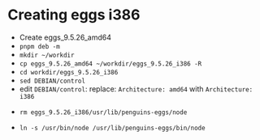 # Creating eggs i386

* Create eggs_9.5.26_amd64
* `pnpm deb -m`
* `mkdir ~/workdir`
* `cp eggs_9.5.26_amd64 ~/workdir/eggs_9.5.26_i386 -R`
* `cd workdir/eggs_9.5.26_i386`
* `sed DEBIAN/control`
* edit `DEBIAN/control`: replace: `Architecture: amd64` with  `Architecture: i386`
+ `rm eggs_9.5.26_i386/usr/lib/penguins-eggs/node`
* `ln -s /usr/bin/node /usr/lib/penguins-eggs/bin/node`
